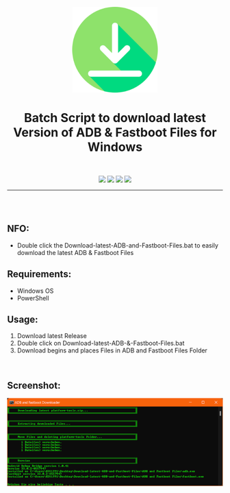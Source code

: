 <p align="center"><img src="https://github.com/K3V1991/Download-latest-ADB-and-Fastboot-Files/blob/main/Download.png" width="200"></a>
<h1 align="center"><b>Batch Script to download latest Version of ADB & Fastboot Files for Windows</b></h1>
<br />

<p align="center">
<a href="" alt="Latest Release"><img src="https://img.shields.io/github/v/release/K3V1991/Download-latest-ADB-and-Fastboot-Files?color=blueviolet&label=Latest%20Release"></a>
<a href="" alt="Downloads"><img src="https://img.shields.io/github/downloads/K3V1991/Download-latest-ADB-and-Fastboot-Files/total?color=green&label=Downloads"></a>
<a href="https://www.paypal.com/cgi-bin/webscr?cmd=_s-xclick&hosted_button_id=HW8B98TVDLKWA" alt="Donate-PayPal"><img src="https://img.shields.io/badge/Donate-PayPal-blue"></a>
<a href="https://github.com/K3V1991/Donate-Crypto" alt="Donate-Crypto"><img src="https://img.shields.io/badge/Donate-Crypto-yellow"></a>
</p>
<hr>
<br />
<br />

## NFO:
* Double click the Download-latest-ADB-and-Fastboot-Files.bat to easily download the latest ADB & Fastboot Files

## Requirements:
* Windows OS
* PowerShell

## Usage:
1. Download latest Release
2. Double click on Download-latest-ADB-&-Fastboot-Files.bat
3. Download begins and places Files in ADB and Fastboot Files Folder
<br />

## Screenshot:
<img src="https://github.com/K3V1991/Download-latest-ADB-and-Fastboot-Files/blob/main/ADB-Fastboot-Downloader.png"></a>
